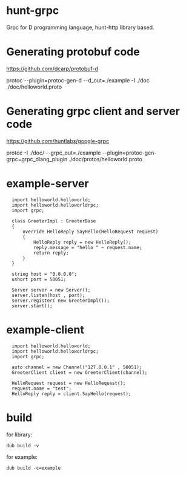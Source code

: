 # hunt-grpc
Grpc for D programming language, hunt-http library based.

# Generating protobuf code
https://github.com/dcarp/protobuf-d

protoc --plugin=protoc-gen-d --d_out=./example -I ./doc ./doc/helloworld.proto

# Generating grpc client and server code
https://github.com/huntlabs/google-grpc
 
protoc -I ./doc/ --grpc_out=./example --plugin=protoc-gen-grpc=grpc_dlang_plugin ./doc/protos/helloworld.proto
 
 # example-server
 
```
  import helloworld.helloworld;
  import helloworld.helloworldrpc;
  import grpc;

  class GreeterImpl : GreeterBase
  {
      override HelloReply SayHello(HelloRequest request)
      {
          HelloReply reply = new HelloReply();
          reply.message = "hello " ~ request.name;
          return reply;
      }
  }

  string host = "0.0.0.0";
  ushort port = 50051;

  Server server = new Server();
  server.listen(host , port);
  server.register( new GreeterImpl());
  server.start();
```

# example-client
```
  import helloworld.helloworld;
  import helloworld.helloworldrpc;
  import grpc;

  auto channel = new Channel("127.0.0.1" , 50051);
  GreeterClient client = new GreeterClient(channel);

  HelloRequest request = new HelloRequest();
  request.name = "test";
  HelloReply reply = client.SayHello(request);
  ```
 # build

for library:
```shell
dub build -v
 ```

 for example:
 ```shell
 dub build -c=example
 ```
